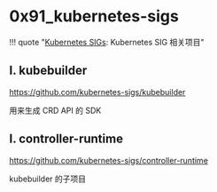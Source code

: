 # 0x91_kubernetes-sigs

!!! quote "[Kubernetes SIGs](https://github.com/kubernetes-sigs/): Kubernetes SIG 相关项目"

## I. kubebuilder

<https://github.com/kubernetes-sigs/kubebuilder>

用来生成 CRD API 的 SDK

## I. controller-runtime

<https://github.com/kubernetes-sigs/controller-runtime>

kubebuilder 的子项目
